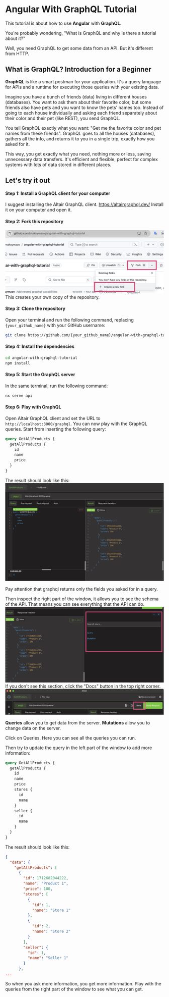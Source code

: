 # Angular With GraphQL Tutorial

This tutorial is about how to use **Angular** with **GraphQL**.

You're probably wondering, "What is GraphQL and why is there a tutorial about it?"

Well, you need GraphQL to get some data from an API. But it's different from HTTP.

## What is GraphQL? Introduction for a Beginner

**GraphQL** is like a smart postman for your application. It's a query language for APIs and a runtime for executing those queries with your existing data.

Imagine you have a bunch of friends (data) living in different houses (databases). You want to ask them about their favorite color, but some friends also have pets and you want to know the pets' names too. Instead of going to each house individually and asking each friend separately about their color and their pet (like REST), you send GraphQL.

You tell GraphQL exactly what you want: "Get me the favorite color and pet names from these friends". GraphQL goes to all the houses (databases), gathers all the info, and returns it to you in a single trip, exactly how you asked for it.

This way, you get exactly what you need, nothing more or less, saving unnecessary data transfers. It's efficient and flexible, perfect for complex systems with lots of data stored in different places.

## Let's try it out

#### Step 1: Install a GraphQL client for your computer

I suggest installing the Altair GraphQL client. https://altairgraphql.dev/
Install it on your computer and open it.

#### Step 2: Fork this repository
![screehshot_from_github](images/fork.png)
This creates your own copy of the repository.

#### Step 3: Clone the repository

Open your terminal and run the following command, replacing `{your_github_name}` with your GitHub username:

```bash
git clone https://github.com/{your_github_name}/angular-with-graphql-tutorial.git
```

#### Step 4: Install the dependencies

```bash
cd angular-with-graphql-tutorial
npm install
```

#### Step 5: Start the GraphQL server
In the same terminal, run the following command:
```bash
nx serve api
```

#### Step 6: Play with GraphQL

Open Altair GraphQL client and set the URL to `http://localhost:3000/graphql`. You can now play with the GraphQL queries.
Start from inserting the following query:

```graphql
query GetAllProducts {
  getAllProducts {
    id
    name
    price
  }
}
```

The result should look like this:
![](images/altair-1.png)

Pay attention that graphql returns only the fields you asked for in a query.

Then inspect the right part of the window, it allows you to see the schema of the API.
That means you can see everything that the API can do.
![](images/altair-2.png)
If you don't see this section, click the "Docs" button in the top right corner.
![](images/altair-3.png)

**Queries** allow you to get data from the server.
**Mutations** allow you to change data on the server.

Click on Queries. Here you can see all the queries you can run.

Then try to update the query in the left part of the window to add more information:

```graphql
query GetAllProducts {
  getAllProducts {
    id
    name
    price
    stores {
      id
      name
    }
    seller {
      id
      name
    }
  }
}
```

The result should look like this:
```json
{
  "data": {
    "getAllProducts": [
      {
        "id": 1712682044222,
        "name": "Product 1",
        "price": 100,
        "stores": [
          {
            "id": 1,
            "name": "Store 1"
          },
          {
            "id": 2,
            "name": "Store 2"
          }
        ],
        "seller": {
          "id": 1,
          "name": "Seller 1"
        }
      },
...
```
So when you ask more information, you get more information.
Play with the queries from the right part of the window to see what you can get.
